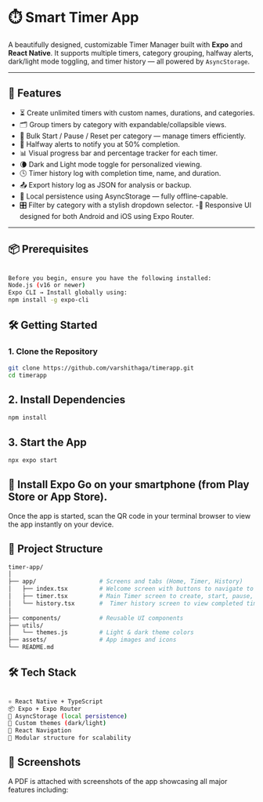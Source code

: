 # ⏱️ Smart Timer App

A beautifully designed, customizable Timer Manager built with **Expo** and **React Native**. It supports multiple timers, category grouping, halfway alerts, dark/light mode toggling, and timer history — all powered by `AsyncStorage`.

---

## 🚀 Features

- ⏳ Create unlimited timers with custom names, durations, and categories.
- 🗂️ Group timers by category with expandable/collapsible views.
- 🚀 Bulk Start / Pause / Reset per category — manage timers efficiently.
- 🎯 Halfway alerts to notify you at 50% completion.
- 📊 Visual progress bar and percentage tracker for each timer.
- 🌘 Dark and Light mode toggle for personalized viewing.
- 🕓 Timer history log with completion time, name, and duration.
- 📤 Export history log as JSON for analysis or backup.
- 🧠 Local persistence using AsyncStorage — fully offline-capable.
- 🎛️ Filter by category with a stylish dropdown selector.
-📱 Responsive UI designed for both Android and iOS using Expo Router.
---


## 📦 Prerequisites
```bash

Before you begin, ensure you have the following installed:
Node.js (v16 or newer) 
Expo CLI → Install globally using:
npm install -g expo-cli

```

## 🛠️ Getting Started

### 1. Clone the Repository

```bash
git clone https://github.com/varshithaga/timerapp.git
cd timerapp

```

## 2. Install Dependencies

```bash
npm install

```

## 3. Start the App

```bash
npx expo start

```

## 📲 Install Expo Go on your smartphone (from Play Store or App Store).
Once the app is started, scan the QR code in your terminal browser to view the app instantly on your device.


## 📁 Project Structure

```bash
timer-app/
│
├── app/                  # Screens and tabs (Home, Timer, History)
│   ├── index.tsx         # Welcome screen with buttons to navigate to Timer or History
│   ├── timer.tsx         # Main Timer screen to create, start, pause, reset, delete timers
│   └── history.tsx       #  Timer history screen to view completed timers
│
├── components/           # Reusable UI components
├── utils/
│   └── themes.js         # Light & dark theme colors
├── assets/               # App images and icons
└── README.md


```

## 🛠️ Tech Stack

```bash

⚛️ React Native + TypeScript
📦 Expo + Expo Router
💾 AsyncStorage (local persistence)
🎨 Custom themes (dark/light)
🧭 React Navigation
🧩 Modular structure for scalability

```


## 📎 Screenshots
A PDF is attached with screenshots of the app showcasing all major features including:




